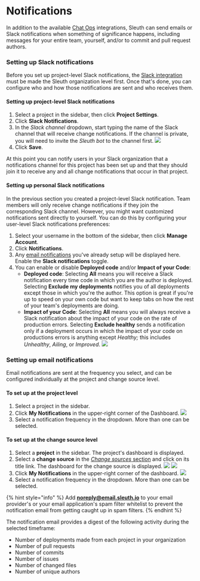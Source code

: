 # Notifications

In addition to the available [Chat Ops](integrations-1/chat-ops/) integrations, Sleuth can send emails or Slack notifications when something of significance happens, including messages for your entire team, yourself, and/or to commit and pull request authors. 

### Setting up Slack notifications

Before you set up project-level Slack notifications, the [Slack integration](integrations-1/chat-ops/slack.md#about-the-integration) must be made the Sleuth organization level first. Once that's done, you can configure who and how those notifications are sent and who receives them. 

#### Setting up project-level Slack notifications

1. Select a project in the sidebar, then click **Project Settings**. 
2. Click **Slack Notifications**. 
3. In the _Slack channel_ dropdown, start typing the name of the Slack channel that will receive change notifications. If the channel is private, you will need to invite the _Sleuth bot_ to the channel first.  ![](.gitbook/assets/slack-config-channels.png) 
4. Click **Save**. 

At this point you can notify users in your Slack organization that a notifications channel for this project has been set up and that they should join it to receive any and all change notifications that occur in that project. 

#### Setting up personal Slack notifications 

In the previous section you created a project-level Slack notification. Team members will only receive change notifications if they join the corresponding Slack channel. However, you might want customized notifications sent directly to yourself. You can do this by configuring your user-level Slack notifications preferences: 

1. Select your username in the bottom of the sidebar, then click **Manage Account**. 
2. Click **Notifications**. 
3. Any [email notifications](notifications.md#setting-up-email-notifications) you've already setup will be displayed here. Enable the **Slack notifications** toggle. 
4. You can enable or disable **Deployed code** and/or **Impact of your Code**:
   * **Deployed code**: Selecting **All** means you will receive a Slack notification every time code in which you are the author is deployed.  Selecting **Exclude my deployments** notifies you of all deployments except those in which you're the author. This option is great if you're up to speed on your own code but want to keep tabs on how the rest of your team's deployments are doing. 
   * **Impact of your Code**: Selecting **All** means you will always receive a Slack notification about the impact of your code on the rate of production errors.  Selecting **Exclude healthy** sends a notification only if a deployment occurs in which the impact of your code on productions errors is anything except _Healthy;_ this includes _Unhealthy_, _Ailing_, or _Improved_.   ![](.gitbook/assets/notifications-slack-notifications-setup.png) 

### Setting up email notifications 

Email notifications are sent at the frequency you select, and can be configured individually at the project and change source level. 

#### To set up at the project level

1. Select a project in the sidebar. 
2. Click **My Notifications** in the upper-right corner of the Dashboard.   ![](.gitbook/assets/slack-my-notifications.png) 
3. Select a notification frequency in the dropdown. More than one can be selected.  

#### To set up at the change source level

1. Select a **project** in the sidebar. The project's dashboard is displayed. 
2. Select a **change source** in the [_Change sources_ section](dashboard.md) and click on its title link. The dashboard for the change source is displayed.   ![](.gitbook/assets/change-source.png) ![](.gitbook/assets/screen-shot-2020-06-17-at-4.35.45-pm.png)  
3. Click **My Notifications** in the upper-right corner of the dashboard.   ![](.gitbook/assets/slack-my-notifications.png)
4. Select a notification frequency in the dropdown. More than one can be selected. 

{% hint style="info" %}
Add **noreply@email.sleuth.io** to your email provider's or your email application's spam filter whitelist to prevent the notification email from getting caught up in spam filters. 
{% endhint %}

The notification email provides a digest of the following activity during the selected timeframe: 

* Number of deployments made from each project in your organization
* Number of pull requests
* Number of commits
* Number of issues
* Number of changed files
* Number of unique authors 

